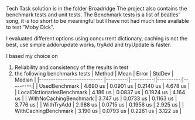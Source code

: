 Tech Task solution is in the folder Broadridge
The project also contains the benchmark tests and unit tests.
The Benchmark tests is a list of beatles' song, it is too short to be meaningful but I have not had much time available to test "Moby Dick".

I evaluated different options using concurrent dictionary, caching is not the best, use simple addorupdate works, tryAdd and tryUpdate is faster.

I based my choice on 
1. Reliability and consistency of the results in test
2. the following benchmarks tests
| Method                     | Mean     | Error     | StdDev    | Median   |
|--------------------------- |---------:|----------:|----------:|---------:|
| UsedBenchmark              | 4.690 us | 0.0901 us | 0.2140 us | 4.678 us |
| LocalDictionariesBenchmark | 4.186 us | 0.0837 us | 0.1924 us | 4.164 us |
| WithNoCachingBenchmark     | 3.747 us | 0.0733 us | 0.1163 us | 3.776 us |
| WithTryAdd                 | 2.988 us | 0.0715 us | 0.1956 us | 2.925 us |
| WithCachingBenchmark       | 3.190 us | 0.0793 us | 0.2261 us | 3.122 us |

